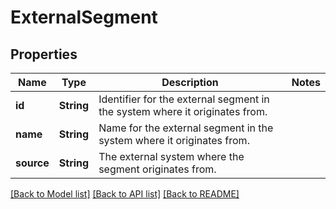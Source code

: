 # ExternalSegment

## Properties

Name | Type | Description | Notes
------------ | ------------- | ------------- | -------------
**id** | **String** | Identifier for the external segment in the system where it originates from. | 
**name** | **String** | Name for the external segment in the system where it originates from. | 
**source** | **String** | The external system where the segment originates from. | 

[[Back to Model list]](../README.md#documentation-for-models) [[Back to API list]](../README.md#documentation-for-api-endpoints) [[Back to README]](../README.md)


